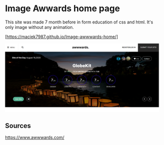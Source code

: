 # Image Awwards home page
This site was made 7 month before in form education of css and html.
It's only image without any animation.

[https://maciek7987.github.io/Image-awwwards-home/]

![Home page](./images/imageAwwwards.png)

## Sources

https://www.awwwards.com/